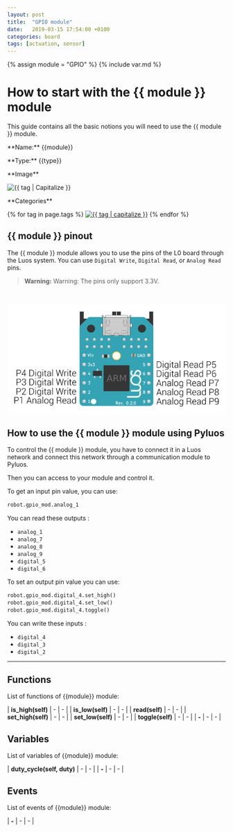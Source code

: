 ```yaml
---
layout: post
title:  "GPIO module"
date:   2019-03-15 17:54:00 +0100
categories: board
tags: [actuation, sensor]
---
```

{% assign module = "GPIO" %}
{% include var.md %}

# How to start with the {{ module }} module

This guide contains all the basic notions you will need to use the {{ module }} module.

<div class="sheet" markdown="1">
<p class="sheet-title" markdown="1">**Name:** {{module}}</p>
<p class="sheet-title" markdown="1">**Type:** {{type}}</p>
<p class="sheet-title" markdown="1">**Image**</p>
<p class="indent" markdown="1"><img height="150" src="/assets/img/{{ module | downcase }}-module.png" alt="{{ tag | Capitalize }}"></p>
<p class="sheet-title" markdown="1">**Categories**</p>
<p class="indent" markdown="1">
{% for tag in page.tags %}
  <a href="{{ "/" | absolute_url }}tags.html"><img height="50" src="/assets/img/sticker-{{ tag }}.png" alt="{{ tag | capitalize }}"></a>
{% endfor %}
</p>
</div>

## {{ module }} pinout

The {{ module }} module allows you to use the pins of the L0 board through the Luos system. You can use `Digital Write`, `Digital Read`, or `Analog Read` pins.

<blockquote class="warning"><strong>Warning:</strong> Warning: The pins only support 3.3V.</blockquote><br />

![GPIO pinout](/assets/img/GPIO_pinout.png)

## How to use the {{ module }} module using Pyluos

To control the {{ module }} module, you have to connect it in a Luos network and connect this network through a communication module to Pyluos.

Then you can access to your module and control it.

To get an input pin value, you can use:

```python
robot.gpio_mod.analog_1
```

You can read these outputs :

* `analog_1`
* `analog_7`
* `analog_8`
* `analog_9`
* `digital_5`
* `digital_6`

To set an output pin value you can use:

```python
robot.gpio_mod.digital_4.set_high()
robot.gpio_mod.digital_4.set_low()
robot.gpio_mod.digital_4.toggle()
```

You can write these inputs :

* `digital_4`
* `digital_3`
* `digital_2`

----

## Functions
List of functions of {{module}} module:

| **is_high(self)** | - | - |
| **is_low(self)** | - | - |
| **read(self)** | - | - |
| **set_high(self)** | - | - |
| **set_low(self)** | - | - |
| **toggle(self)** | - | - |
| **-** | - | - |

## Variables
List of variables of {{module}} module:

| **duty_cycle(self, duty)** | - | - |
| **-** | - | - |

## Events
List of events of {{module}} module:

| **-** | - | - |
